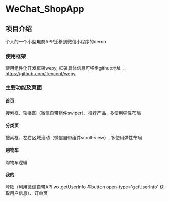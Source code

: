 # WeChat_ShopApp 

## 项目介绍

个人的一个小型电商APP迁移到微信小程序的demo

### 使用框架

使用组件化开发框架wepy, 框架具体信息可移步github地址： https://github.com/Tencent/wepy

### 主要功能及页面

#### 首页

搜索框、轮播图（微信自带组件swiper）、推荐产品 , 多使用弹性布局

#### 分类页 

搜索框、左右区域滚动（微信自带组件scroll-view）, 多使用弹性布局

#### 购物车

购物车逻辑

#### 我的

登陆（利用微信自带API wx.getUserInfo 与button open-type='getUserInfo' 获取用户信息）、订单页





